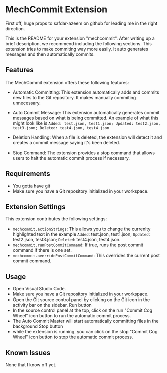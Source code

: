 # MechCommit Extension

First off, huge props to safdar-azeem on github for leading me in the right direction.

This is the README for your extension "mechcommit". After writing up a brief description, we recommend including the following sections.
This extension tries to make commiting way more easily. It auto generates messages and then automatically commits.

## Features

The MechCommit extension offers these following features:

-   Automatic Committing: This extension automatically adds and commits new files to the Git repository. It makes manually commiting unnecessary.

-   Auto Commit Message: This extension automatically generates commit messages based on what is being committed. An example of what this might look like is `Added: test.json, test1.json; Updated: test2.json, test3.json; Deleted: test4.json, test4.json`

-   Deletion Handling: When a file is deleted, the extension will detect it and creates a commit message saying it's been deleted.

-   Stop Command: The extension provides a stop command that allows users to halt the automatic commit process if necessary.

## Requirements

-   You gotta have git
-   Make sure you have a Git repository initialized in your workspace.

## Extension Settings

This extension contributes the following settings:

-   `mechcommit.actionStrings`: This allows you to change the currenlty highlighted text in the example `Added`: test.json, test1.json; `Updated`: test2.json, test3.json; `Deleted`: test4.json, test4.json.
-   `mechcommit.runPostCommitCommand`: If true, runs the post commit command if there is one set.
-   `mechcommit.overridePostCommitCommand`: This overrides the current post commit command.

## Usage

-   Open Visual Studio Code.
-   Make sure you have a Git repository initialized in your workspace.
-   Open the Git source control panel by clicking on the Git icon in the activity bar on the sidebar.
    Run button
-   In the source control panel at the top, click on the run "Commit Cog Wheel" icon button to run the automatic commit process.
-   The Auto Commit Master will start automatically committing files in the background
    Stop button
-   while the extension is running, you can click on the stop "Commit Cog Wheel" icon button to stop the automatic commit process.

## Known Issues

None that I know off yet.
